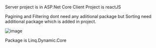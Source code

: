 Server project is in ASP.Net Core
Client Project is reactJS 

Pagining and Filtering dont need any adiitional package but Sorting need additional package which is added in project.

![image](https://github.com/user-attachments/assets/5bbd5809-f397-4a1a-96e6-9e25f6bb8204)

Package is Linq.Dynamic.Core

